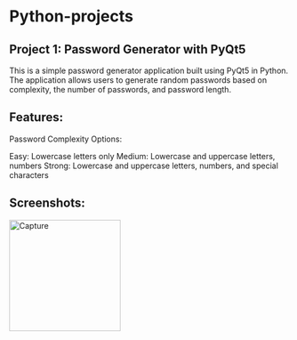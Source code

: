 # Python-projects
## Project 1: Password Generator with PyQt5
This is a simple password generator application built using PyQt5 in Python. The application allows users to generate random passwords based on complexity, the number of passwords, and password length.

## Features:
Password Complexity Options:

Easy: Lowercase letters only
Medium: Lowercase and uppercase letters, numbers
Strong: Lowercase and uppercase letters, numbers, and special characters

## Screenshots:
<img width="200" alt="Capture" src="https://github.com/AishaChanna/Python-projects/assets/89415381/51a96277-423e-41ab-9fdc-129e30334d40">
